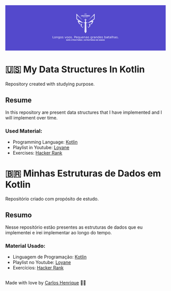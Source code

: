 <img src="./banner.png" alt="Banner com minha logo e título do repositório"/>

# 🇺🇸 My Data Structures In Kotlin

Repository created with studying purpose.

## Resume

In this repository are present data structures that I have implemented and I will implement over time.

### Used Material:

- Programming Language: [Kotlin](https://kotlinlang.org/) 
- Playlist in Youtube: [Loyane](https://www.youtube.com/playlist?list=PLGxZ4Rq3BOBrgumpzz-l8kFMw2DLERdxi)
- Exercises: [Hacker Rank](www.hackerrank.com)

# 🇧🇷 Minhas Estruturas de Dados em Kotlin

Repositório criado com propósito de estudo.

## Resumo

Nesse repositório estão presentes as estruturas de dados que eu implementei e irei implementar ao longo do tempo.

### Material Usado:

- Linguagem de Programação: [Kotlin](https://kotlinlang.org/) 
- Playlist no Youtube: [Loyane](https://www.youtube.com/playlist?list=PLGxZ4Rq3BOBrgumpzz-l8kFMw2DLERdxi)
- Exercícios: [Hacker Rank](www.hackerrank.com)

## 
Made with love by [Carlos Henrique](https://github.com/carlos-hns) 🐼🖤
